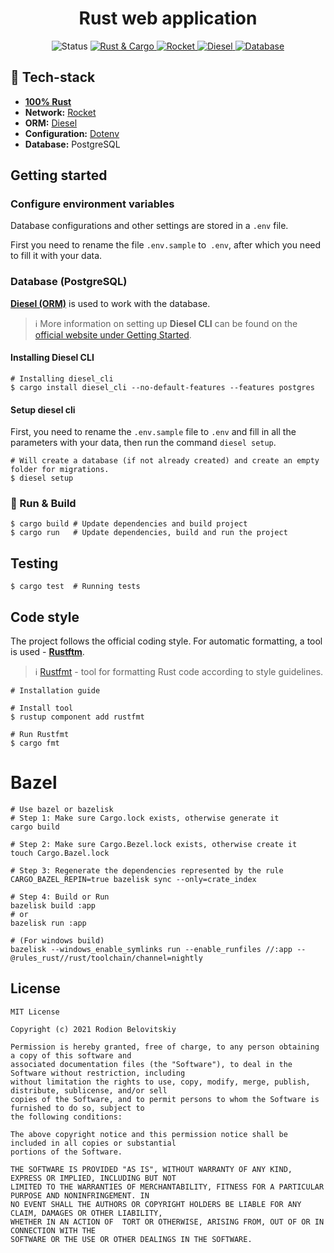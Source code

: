 <h1 align="center">Rust web application</h1>

<p align="center">
    <a>
      <img src="https://img.shields.io/badge/Status-in%20progress-success?style=for-the-badge" alt="Status">
  </a>

  <a href="https://www.rust-lang.org/">
      <img src="https://img.shields.io/badge/Rust%20%26%20Cargo-1.54.0-blueviolet?style=for-the-badge" alt="Rust & Cargo">
  </a>

  <a href="https://rocket.rs/">
      <img src="https://img.shields.io/badge/Rocket-0.5.0--rc.1-blue?style=for-the-badge" alt="Rocket">
  </a>

  <a href="https://diesel.rs/">
      <img src="https://img.shields.io/badge/Diesel-1.4.7-yellow?style=for-the-badge" alt="Diesel">
  </a>

  <a href="https://www.postgresql.org/">
      <img src="https://img.shields.io/badge/Database-PostgreSQL-blueviolet?style=for-the-badge" alt="Database">
  </a>
</p>

## :dart: Tech-stack

- [**100% Rust**][rust]
- **Network:** [Rocket][github-rocket]
- **ORM:** [Diesel][github-diesel]
- **Configuration:** [Dotenv][github-dotenv]
- **Database:** PostgreSQL

## Getting started

### Configure environment variables

Database configurations and other settings are stored in a `.env` file.

First you need to rename the file `.env.sample` to` .env`, after which you need to fill it with your data.

### Database (PostgreSQL)

[**Diesel (ORM)**][diesel] is used to work with the database.

> :information_source: More information on setting up **Diesel CLI** can be found on the [official website under Getting Started][diesel-getting-started].

#### Installing Diesel CLI

```shell
# Installing diesel_cli
$ cargo install diesel_cli --no-default-features --features postgres
```

#### Setup diesel cli

First, you need to rename the `.env.sample` file to `.env` and fill in all the parameters with your data, then run the
command `diesel setup`.

```shell
# Will create a database (if not already created) and create an empty folder for migrations. 
$ diesel setup 
```

### :rocket: Run & Build

```shell
$ cargo build # Update dependencies and build project
$ cargo run   # Update dependencies, build and run the project
```

## Testing

```shell
$ cargo test  # Running tests
```

## Code style

The project follows the official coding style. For automatic formatting, a tool is used - [**Rustftm**][rustfmt].

> :information_source: [Rustfmt][rustfmt] - tool for formatting Rust code according to style guidelines.

```shell
# Installation guide 

# Install tool
$ rustup component add rustfmt

# Run Rustfmt
$ cargo fmt
```

# Bazel

```shell
# Use bazel or bazelisk
# Step 1: Make sure Cargo.lock exists, otherwise generate it
cargo build

# Step 2: Make sure Cargo.Bezel.lock exists, otherwise create it
touch Cargo.Bazel.lock

# Step 3: Regenerate the dependencies represented by the rule
CARGO_BAZEL_REPIN=true bazelisk sync --only=crate_index  

# Step 4: Build or Run
bazelisk build :app
# or
bazelisk run :app 

# (For windows build)
bazelisk --windows_enable_symlinks run --enable_runfiles //:app --@rules_rust//rust/toolchain/channel=nightly
```

## License

```
MIT License

Copyright (c) 2021 Rodion Belovitskiy

Permission is hereby granted, free of charge, to any person obtaining a copy of this software and
associated documentation files (the "Software"), to deal in the Software without restriction, including
without limitation the rights to use, copy, modify, merge, publish, distribute, sublicense, and/or sell
copies of the Software, and to permit persons to whom the Software is furnished to do so, subject to
the following conditions:

The above copyright notice and this permission notice shall be included in all copies or substantial
portions of the Software.

THE SOFTWARE IS PROVIDED "AS IS", WITHOUT WARRANTY OF ANY KIND, EXPRESS OR IMPLIED, INCLUDING BUT NOT
LIMITED TO THE WARRANTIES OF MERCHANTABILITY, FITNESS FOR A PARTICULAR PURPOSE AND NONINFRINGEMENT. IN
NO EVENT SHALL THE AUTHORS OR COPYRIGHT HOLDERS BE LIABLE FOR ANY CLAIM, DAMAGES OR OTHER LIABILITY,
WHETHER IN AN ACTION OF  TORT OR OTHERWISE, ARISING FROM, OUT OF OR IN CONNECTION WITH THE
SOFTWARE OR THE USE OR OTHER DEALINGS IN THE SOFTWARE.
```

[rust]: https://www.rust-lang.org/ "Rust"

[rustfmt]: https://github.com/rust-lang/rustfmt "Rustfmt - tool for formatting Rust code"

[diesel-getting-started]: https://diesel.rs/guides/getting-started "Diesel - Getting Started"

[diesel]: https://diesel.rs/ "A safe, extensible ORM and Query Builder for Rust"

[github-diesel]: https://github.com/diesel-rs/diesel "Github: Diesel"

[github-rocket]: https://github.com/SergioBenitez/Rocket "Github: Rocket"

[github-dotenv]: https://github.com/dotenv-rs/dotenv "Github: Dotenv"